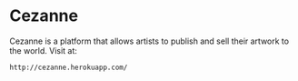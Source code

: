 # Cezanne
Cezanne is a platform that allows artists to publish and sell their artwork to the world. Visit at:

    http://cezanne.herokuapp.com/
